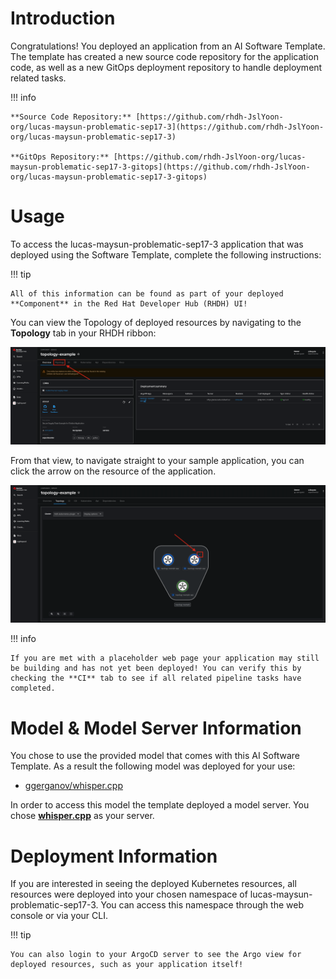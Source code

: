 # **Introduction**

Congratulations! You deployed an application from an AI Software Template. The template has created a new source code repository for the application code, as well as a new GitOps deployment repository to handle deployment related tasks.

!!! info

    **Source Code Repository:** [https://github.com/rhdh-JslYoon-org/lucas-maysun-problematic-sep17-3](https://github.com/rhdh-JslYoon-org/lucas-maysun-problematic-sep17-3)

    **GitOps Repository:** [https://github.com/rhdh-JslYoon-org/lucas-maysun-problematic-sep17-3-gitops](https://github.com/rhdh-JslYoon-org/lucas-maysun-problematic-sep17-3-gitops)

# **Usage**

To access the lucas-maysun-problematic-sep17-3 application that was deployed using the Software Template, complete the following instructions:

!!! tip

    All of this information can be found as part of your deployed **Component** in the Red Hat Developer Hub (RHDH) UI!

You can view the Topology of deployed resources by navigating to the **Topology** tab in your RHDH ribbon:

![Topology Ribbon](./images/topology-ribbon.png)

From that view, to navigate straight to your sample application, you can click the arrow on the resource of the application.

![Topology View Application Link](./images/topology-app-link.png)

!!! info

    If you are met with a placeholder web page your application may still be building and has not yet been deployed! You can verify this by checking the **CI** tab to see if all related pipeline tasks have completed.

# **Model & Model Server Information**

You chose to use the provided model that comes with this AI Software Template. As a result the following model was deployed for your use:

- [ggerganov/whisper.cpp](https://huggingface.co/ggerganov/whisper.cpp)

In order to access this model the template deployed a model server. You chose **[whisper.cpp]( https://github.com/containers/ai-lab-recipes/tree/main/model_servers/whispercpp)** as your server.

# **Deployment Information**

If you are interested in seeing the deployed Kubernetes resources, all resources were deployed into your chosen namespace of lucas-maysun-problematic-sep17-3. You can access this namespace through the web console or via your CLI.

!!! tip

    You can also login to your ArgoCD server to see the Argo view for deployed resources, such as your application itself!
